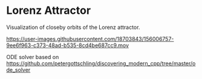 # Lorenz Attractor
Visualization of closeby orbits of the Lorenz attractor.


https://user-images.githubusercontent.com/18703843/156006757-9ee6f963-c373-48ad-b535-8cd4be687cc9.mov

ODE solver based on https://github.com/petergottschling/discovering_modern_cpp/tree/master/ode_solver
